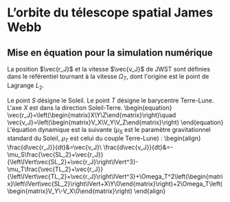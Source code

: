 # L’orbite du télescope spatial James Webb

## Mise en équation pour la simulation numérique

La position $\vec{r_J}$ et la vitesse $\vec{v_J}$ de JWST sont définies dans le référentiel tournant à la vitesse $\Omega_T$, dont l'origine est le point de Lagrange $L_2$.

Le point $S$ désigne le Soleil. Le point $T$ désigne le barycentre Terre-Lune. L'axe $X$ est dans la direction Soleil-Terre.
\begin{equation}
\vec{r_J}=\left(\begin{matrix}X\\Y\\Z\end{matrix}\right)\quad
\vec{v_J}=\left(\begin{matrix}V_X\\V_Y\\V_Z\end{matrix}\right)
\end{equation}
L'équation dynamique est la suivante ($\mu_S$ est le paramètre gravitationnel standard du Soleil, $\mu_T$ est celui du couple Terre-Lune) :
\begin{align}
\frac{d\vec{r_J}}{dt}&=\vec{v_J}\\
\frac{d\vec{v_J}}{dt}&=-\mu_S\frac{\vec{SL_2}+\vec{r_J}}{\left\lVert\vec{SL_2}+\vec{r_J}\right\lVert^3}-\mu_T\frac{\vec{TL_2}+\vec{r_J}}{\left\lVert\vec{TL_2}+\vec{r_J}\right\lVert^3}+\Omega_T^2\left(\begin{matrix}\left\lVert\vec{SL_2}\right\lVert+X\\Y\\0\end{matrix}\right)+2\Omega_T\left(\begin{matrix}V_Y\\-V_X\\0\end{matrix}\right)
\end{align}
